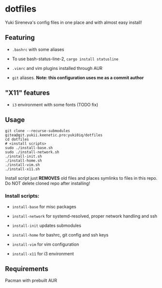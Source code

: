 # dotfiles

Yuki Sireneva's config files in one place and with almost easy install!

## Featuring

* `.bashrc` with some aliases

* To use bash-status-line-2, `cargo install statusline`

* `.vimrc` and vim plugins installed through AUR

* `git` aliases. __Note: this configuration uses me as a commit author__

## "X11" features

* `i3` environment with some fonts (TODO fix)

## Usage 

```
git clone --recurse-submodules gitea@git.yukii.keenetic.pro:yuki0iq/dotfiles
cd dotfiles
# <install scripts>
sudo ./install-base.sh
sudo ./install-network.sh
./install-init.sh
./install-home.sh
./install-vim.sh
./install-x11.sh
```

Install script just **REMOVES** old files and places symlinks to files in this repo. Do NOT delete cloned repo after installing!

### Install scripts:

* `install-base` for misc packages

* `install-network` for systemd-resolved, proper network handling and ssh

* `install-init` updates submodules

* `install-home` for bashrc, git config and ssh keys

* `install-vim` for vim configuration 

* `install-x11` for i3 environment

## Requirements

Pacman with prebuilt AUR

